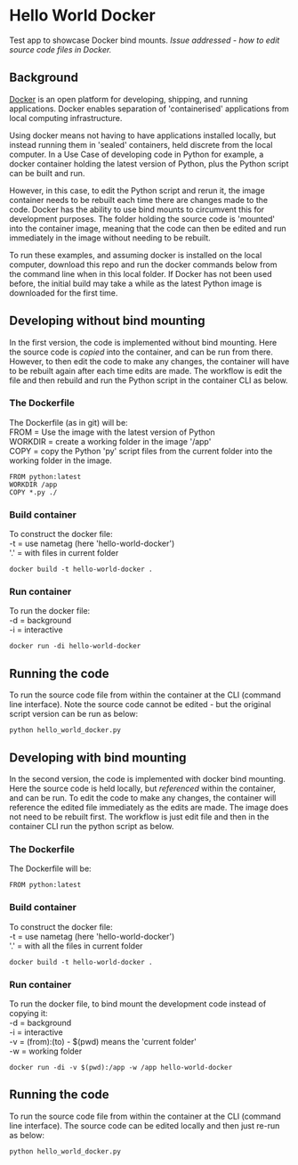 # Hello World Docker
Test app to showcase Docker bind mounts. <i>Issue addressed - how to edit source code files in Docker.</i>

## Background
[Docker](https://docs.docker.com/get-started/overview/) is an open platform for developing, shipping, and running applications. Docker enables separation of 'containerised' applications from local computing infrastructure.

Using docker means not having to have applications installed locally, but instead running them in 'sealed' containers, held discrete from the local computer. In a Use Case of developing code in Python for example, a docker container holding the latest version of Python, plus the Python script can be built and run.

However, in this case, to edit the Python script and rerun it, the image container needs to be rebuilt each time there are changes made to the code. Docker has the ability to use bind mounts to circumvent this for development purposes. The folder holding the source code is 'mounted' into the container image, meaning that the code can then be edited and run immediately in the image without needing to be rebuilt.

To run these examples, and assuming docker is installed on the local computer, download this repo and run the docker commands below from the command line when in this local folder. If Docker has not been used before, the initial build may take a while as the latest Python image is downloaded for the first time.

## Developing without bind mounting
In the first version, the code is implemented without bind mounting. Here the source code is <i>copied</i> into the container, and can be run from there. However, to then edit the code to make any changes, the container will have to be rebuilt again after each time edits are made. The workflow is edit the file and then rebuild and run the Python script in the container CLI as below.

### The Dockerfile
The Dockerfile (as in git) will be:<br />
FROM = Use the image with the latest version of Python<br />
WORKDIR = create a working folder in the image '/app'<br />
COPY = copy the Python 'py' script files from the current folder into the working folder in the image.

```
FROM python:latest
WORKDIR /app
COPY *.py ./
```

### Build container
To construct the docker file:<br />
-t = use nametag (here 'hello-world-docker')<br />
'.' = with files in current folder

```
docker build -t hello-world-docker .
```

### Run container
To run the docker file:<br />
-d = background<br />
-i = interactive

```
docker run -di hello-world-docker
```

## Running the code
To run the source code file from within the container at the CLI (command line interface). Note the source code cannot be edited - but the original script version can be run as below:<br />

```
python hello_world_docker.py
```

## Developing with bind mounting
In the second version, the code is implemented with docker bind mounting. Here the source code is held locally, but <i>referenced</i> within the container, and can be run. To edit the code to make any changes, the container will reference the edited file immediately as the edits are made. The image does not need to be rebuilt first. The workflow is just edit file and then in the container CLI run the python script as below.

### The Dockerfile
The Dockerfile will be:

```
FROM python:latest
```

### Build container
To construct the docker file:<br />
-t = use nametag (here 'hello-world-docker')<br />
'.' = with all the files in current folder

```
docker build -t hello-world-docker .
```

### Run container
To run the docker file, to bind mount the development code instead of copying it:<br />
-d = background<br />
-i = interactive<br />
-v = (from):(to)     - $(pwd) means the 'current folder'<br />
-w = working folder

```
docker run -di -v $(pwd):/app -w /app hello-world-docker
```

## Running the code
To run the source code file from within the container at the CLI (command line interface). The source code can be edited locally and then just re-run as below:

```
python hello_world_docker.py
```
